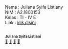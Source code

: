 Nama : Juliana Syifa Listiany <br>
NIM : A2.1800153 <br>
Kelas : TI - IV E <br>
Link : <a href="https://a21800155.000webhostapp.com" target="_blank">klik disini</a>

<tr>
     <!-- Baris 2 Max 7 Akun -->
     <td align="center"><a href="#https://avatars1.githubusercontent.com/u/61871644?s=460&u=7d5369d97dbc9d0ec22c35e85ceb50ba97305219&v=4 alt=""/><br /><sub><b>Juliana Syifa Listiani</b></sub></a><br /><a href="#" title="https://github.com/syifalistiany/PABWEB-E">🔗</a> <a href="#" title="Documentation">📖</a> <a href="#" title="Profile">👀</a> <a href="#" title="Talks">📢</a></td>
  </tr>
